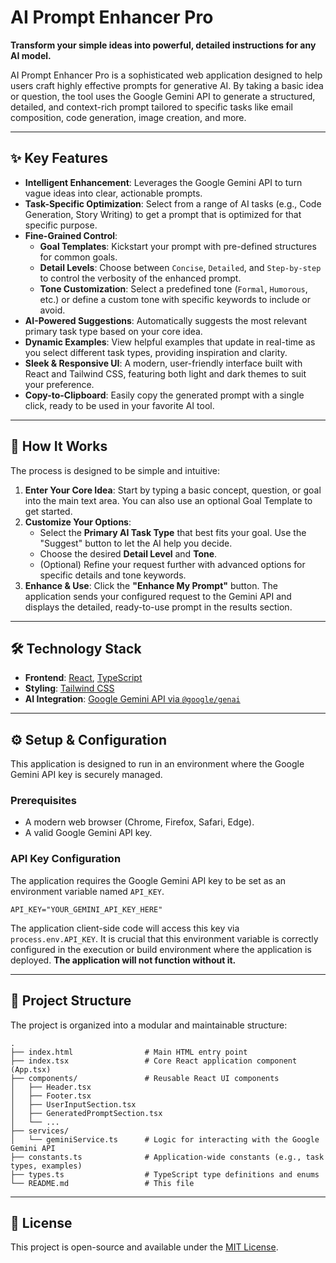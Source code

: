 
# AI Prompt Enhancer Pro

**Transform your simple ideas into powerful, detailed instructions for any AI model.**

AI Prompt Enhancer Pro is a sophisticated web application designed to help users craft highly effective prompts for generative AI. By taking a basic idea or question, the tool uses the Google Gemini API to generate a structured, detailed, and context-rich prompt tailored to specific tasks like email composition, code generation, image creation, and more.

---

## ✨ Key Features

-   **Intelligent Enhancement**: Leverages the Google Gemini API to turn vague ideas into clear, actionable prompts.
-   **Task-Specific Optimization**: Select from a range of AI tasks (e.g., Code Generation, Story Writing) to get a prompt that is optimized for that specific purpose.
-   **Fine-Grained Control**:
    -   **Goal Templates**: Kickstart your prompt with pre-defined structures for common goals.
    -   **Detail Levels**: Choose between `Concise`, `Detailed`, and `Step-by-step` to control the verbosity of the enhanced prompt.
    -   **Tone Customization**: Select a predefined tone (`Formal`, `Humorous`, etc.) or define a custom tone with specific keywords to include or avoid.
-   **AI-Powered Suggestions**: Automatically suggests the most relevant primary task type based on your core idea.
-   **Dynamic Examples**: View helpful examples that update in real-time as you select different task types, providing inspiration and clarity.
-   **Sleek & Responsive UI**: A modern, user-friendly interface built with React and Tailwind CSS, featuring both light and dark themes to suit your preference.
-   **Copy-to-Clipboard**: Easily copy the generated prompt with a single click, ready to be used in your favorite AI tool.

---

## 🚀 How It Works

The process is designed to be simple and intuitive:

1.  **Enter Your Core Idea**: Start by typing a basic concept, question, or goal into the main text area. You can also use an optional Goal Template to get started.
2.  **Customize Your Options**:
    -   Select the **Primary AI Task Type** that best fits your goal. Use the "Suggest" button to let the AI help you decide.
    -   Choose the desired **Detail Level** and **Tone**.
    -   (Optional) Refine your request further with advanced options for specific details and tone keywords.
3.  **Enhance & Use**: Click the **"Enhance My Prompt"** button. The application sends your configured request to the Gemini API and displays the detailed, ready-to-use prompt in the results section.

---

## 🛠️ Technology Stack

-   **Frontend**: [React](https://reactjs.org/), [TypeScript](https://www.typescriptlang.org/)
-   **Styling**: [Tailwind CSS](https://tailwindcss.com/)
-   **AI Integration**: [Google Gemini API via `@google/genai`](https://github.com/google/generative-ai-js)

---

## ⚙️ Setup & Configuration

This application is designed to run in an environment where the Google Gemini API key is securely managed.

### Prerequisites

-   A modern web browser (Chrome, Firefox, Safari, Edge).
-   A valid Google Gemini API key.

### API Key Configuration

The application requires the Google Gemini API key to be set as an environment variable named `API_KEY`.

```
API_KEY="YOUR_GEMINI_API_KEY_HERE"
```

The application client-side code will access this key via `process.env.API_KEY`. It is crucial that this environment variable is correctly configured in the execution or build environment where the application is deployed. **The application will not function without it.**

---

## 📁 Project Structure

The project is organized into a modular and maintainable structure:

```
.
├── index.html                # Main HTML entry point
├── index.tsx                 # Core React application component (App.tsx)
├── components/               # Reusable React UI components
│   ├── Header.tsx
│   ├── Footer.tsx
│   ├── UserInputSection.tsx
│   ├── GeneratedPromptSection.tsx
│   └── ...
├── services/
│   └── geminiService.ts      # Logic for interacting with the Google Gemini API
├── constants.ts              # Application-wide constants (e.g., task types, examples)
├── types.ts                  # TypeScript type definitions and enums
└── README.md                 # This file
```

---

## 📄 License

This project is open-source and available under the [MIT License](LICENSE).
